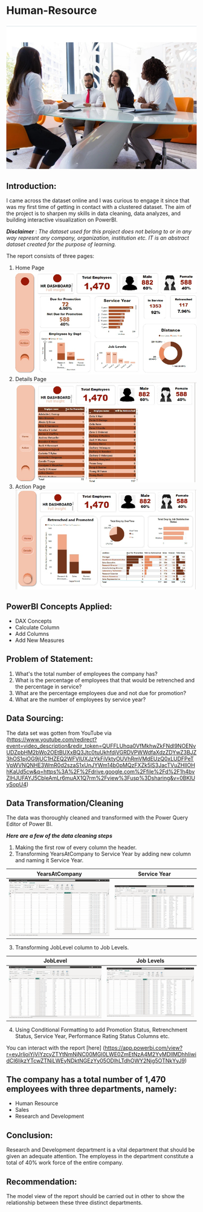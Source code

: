 # Human-Resource

![](Intro.png)

## Introduction:


I came across the dataset online and I was curious to engage it since that was my first time of getting in contact with a clustered dataset. The aim of the project is to sharpen my skills in data cleaning, data analyzes, and building interactive visualization on PowerBI.

**_Disclaimer_** : _The dataset used for this project does not belong to or in any way represnt any company, organization, institution etc. IT is an abstract dataset created for the purpose of learning._

The report consists of three pages:
  1. Home Page ![](p1.png)
  2. Details Page ![](p2.png) 
  3. Action Page ![](p3.png)



## PowerBI Concepts Applied:
  - DAX Concepts 
  - Calculate Column
  - Add Columns 
  - Add New Measures

## Problem of Statement:
  1. What's the total number of employees the company has? 
  2. What is the percentage of employees that that would be retrenched and the percentage in service? 
  3. What are the percentage employees due and not due for promotion? 
  4. What are the number of employees by service year? 

## Data Sourcing:
The data set was gotten from YouTube via 
(https://www.youtube.com/redirect?event=video_description&redir_token=QUFFLUhqa0VfMkhwZkFNdl9NOENvUDZpbHM2bWo2OEtBUXxBQ3Jtc0tuUkhfdjVGRDVPWWdfaXdzZDYwZ3BJZ3hOS1pjOG9jUC1HZEQ2WFVlUXJzYkFiVktyOUVhRmVMdEUzQ0xLUDFPeTVpWVNQNHE3WmR0d2szaS1xUnJYWm14b0pMQzFXZk5lS3JacTVuZHllOHhKaUd5cw&q=https%3A%2F%2Fdrive.google.com%2Ffile%2Fd%2F1h4bvZlHJUFAYJ5CbleAmLr6muAX1Q7rm%2Fview%3Fusp%3Dsharing&v=0BKlUySopU4)

## Data Transformation/Cleaning
The data was thoroughly cleaned and transformed with the Power Query Editor of Power BI. 

**_Here are a few of the data cleaning steps_**
1. Making the first row of every column the header. 
2. Transforming YearsAtCompany to Service Year by adding new column and naming it Service Year. 

YearsAtCompany           |   Service Year
:-----------------------:|:-------------------:
![](YearsAtCompany.png)  |  ![](Service_Year.png)

3. Transforming JobLevel column to Job Levels.

JobLevel                 |             Job Levels
:-----------------------:|:-----------------------------:
![](JobLevel.png)        |       ![](Job_Levels.png)

4. Using Conditional Formatting to add Promotion Status, Retrenchment Status, Service Year, Performance Rating Status Columns etc.

You can interact with the report [here] (https://app.powerbi.com/view?r=eyJrIjoiYjViYzcyZTYtNmNjNC00MGI0LWE0ZmEtNzA4M2YyMDllMDhhIiwidCI6IjkzYTcwZTNiLWEyNDktNGEzYy05ODlhLTdhOWY2Njg5OTNkYyJ9)


## The company has a total number of 1,470 employees with three departments, namely:
- Human Resource
- Sales
- Research and Development

## Conclusion:
Research and Development department is a vital department that should be given an adequate attention. The employess in the department constitute a total of 40% work force of the entire company.

## Recommendation:
The model view of the report should be carried out in other to show the relationship between these three distinct departments.



